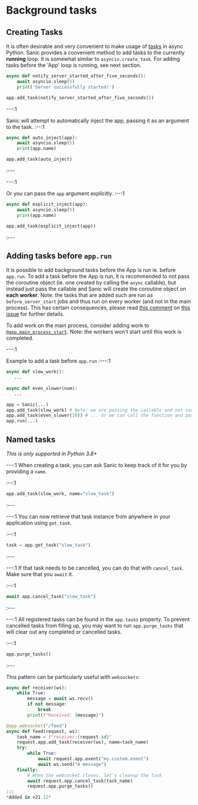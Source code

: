 # Background tasks

## Creating Tasks
It is often desirable and very convenient to make usage of [tasks](https://docs.python.org/3/library/asyncio-task.html#asyncio.create_task) in async Python. Sanic provides a convenient method to add tasks to the currently **running** loop. It is somewhat similar to `asyncio.create_task`. For adding tasks before the 'App' loop is running, see next section.

```python
async def notify_server_started_after_five_seconds():
    await asyncio.sleep(5)
    print('Server successfully started!')

app.add_task(notify_server_started_after_five_seconds())
```

---:1

Sanic will attempt to automatically inject the app, passing it as an argument to the task.
:--:1
```python
async def auto_inject(app):
    await asyncio.sleep(5)
    print(app.name)

app.add_task(auto_inject)
```
:---

---:1

Or you can pass the `app` argument explicitly.
:--:1
```python
async def explicit_inject(app):
    await asyncio.sleep(5)
    print(app.name)

app.add_task(explicit_inject(app))
```
:---

## Adding tasks before `app.run`

It is possible to add background tasks before the App is run ie. before `app.run`. To add a task before the App is run, it is recommended to not pass the coroutine object (ie. one created by calling the `async` callable), but instead just pass the callable and Sanic will create the coroutine object on **each worker**. Note: the tasks that are added such are run as `before_server_start` jobs and thus run on every worker (and not in the main process). This has certain consequences, please read [this comment](https://github.com/sanic-org/sanic/issues/2139#issuecomment-868993668) on [this issue](https://github.com/sanic-org/sanic/issues/2139) for further details.

To add work on the main process, consider adding work to [`@app.main_process_start`](./listeners.md). Note: the workers won't start until this work is completed.

---:1

Example to add a task before `app.run`
:---:1
```python
async def slow_work():
   ...
   
async def even_slower(num):
   ...

app = Sanic(...)
app.add_task(slow_work) # Note: we are passing the callable and not coroutine object ...
app.add_task(even_slower(10)) # ... or we can call the function and pass the coroutine.
app.run(...)
```

## Named tasks

_This is only supported in Python 3.8+_

---:1
When creating a task, you can ask Sanic to keep track of it for you by providing a `name`.

:--:1
```python
app.add_task(slow_work, name="slow_task")
```
:---

---:1
You can now retrieve that task instance from anywhere in your application using `get_task`.

:--:1
```python
task = app.get_task("slow_task")
```
:---

---:1
If that task needs to be cancelled, you can do that with `cancel_task`. Make sure that you `await` it.

:--:1
```python
await app.cancel_task("slow_task")
```
:---

---:1
All registered tasks can be found in the `app.tasks` property. To prevent cancelled tasks from filling up, you may want to run `app.purge_tasks` that will clear out any completed or cancelled tasks.

:--:1
```python
app.purge_tasks()
```
:---

This pattern can be particularly useful with `websockets`:

```python
async def receiver(ws):
    while True:
        message = await ws.recv()
        if not message:
            break
        print(f"Received: {message}")

@app.websocket("/feed")
async def feed(request, ws):
    task_name = f"receiver:{request.id}"
    request.app.add_task(receiver(ws), name=task_name)
    try:
        while True:
            await request.app.event("my.custom.event")
            await ws.send("A message")
    finally:
        # When the websocket closes, let's cleanup the task
        await request.app.cancel_task(task_name)
        request.app.purge_tasks()
:::
*Added in v21.12*
